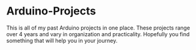 # Arduino-Projects
This is all of my past Arduino projects in one place. These projects range over 4 years and vary in organization and practicality. Hopefully you find something that will help you in your journey.

